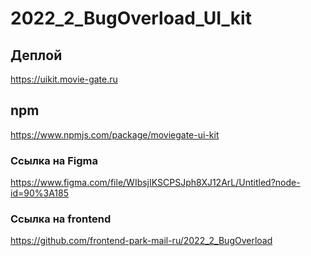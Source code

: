 # 2022_2_BugOverload_UI_kit

## Деплой

https://uikit.movie-gate.ru

## npm

https://www.npmjs.com/package/moviegate-ui-kit

### Ссылка на Figma

https://www.figma.com/file/WIbsjIKSCPSJph8XJ12ArL/Untitled?node-id=90%3A185

### Ссылка на frontend

https://github.com/frontend-park-mail-ru/2022_2_BugOverload

